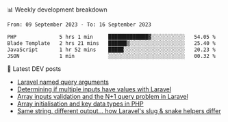 📊 Weekly development breakdown
<!--START_SECTION:waka-->

```txt
From: 09 September 2023 - To: 16 September 2023

PHP              5 hrs 1 min     █████████████▓░░░░░░░░░░░   54.05 %
Blade Template   2 hrs 21 mins   ██████▒░░░░░░░░░░░░░░░░░░   25.40 %
JavaScript       1 hr 52 mins    █████░░░░░░░░░░░░░░░░░░░░   20.23 %
JSON             1 min           ░░░░░░░░░░░░░░░░░░░░░░░░░   00.32 %
```

<!--END_SECTION:waka-->

📕 Latest DEV posts
<!-- BLOG-POST-LIST:START -->
- [Laravel named query arguments](https://dev.to/michaelvickersuk/laravel-named-query-arguments-28kd)
- [Determining if multiple inputs have values with Laravel](https://dev.to/michaelvickersuk/determining-if-multiple-inputs-have-values-with-laravel-km6)
- [Array inputs validation and the N+1 query problem in Laravel](https://dev.to/michaelvickersuk/array-inputs-validation-and-the-n1-query-problem-in-laravel-2agb)
- [Array initialisation and key data types in PHP](https://dev.to/michaelvickersuk/array-initialisation-and-key-data-types-in-php-1e5b)
- [Same string, different output... how Laravel&#39;s slug &amp; snake helpers differ](https://dev.to/michaelvickersuk/same-string-different-output-how-laravels-slug-snake-helpers-differ-1ccj)
<!-- BLOG-POST-LIST:END -->

